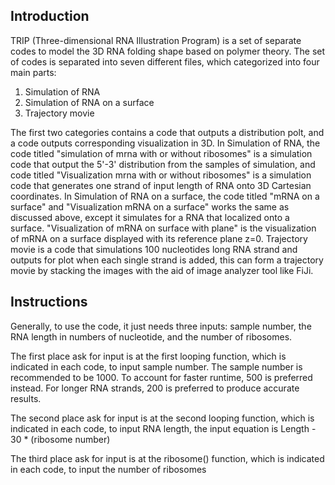 ## Introduction
TRIP (Three-dimensional RNA Illustration Program) is a set of separate codes to model the 3D RNA folding shape based on polymer theory.
The set of codes is separated into seven different files, which categorized into four main parts: 
1. Simulation of RNA 
2. Simulation of RNA on a surface
3. Trajectory movie

The first two categories contains a code that outputs a distribution polt, and a code outputs corresponding visualization in 3D.
In Simulation of RNA, the code titled "simulation of mrna with or without ribosomes" is a simulation code that output the 5'-3' distribution from the samples of simulation, and code titled "Visualization mrna with or without ribosomes" is a simulation code that generates one strand of input length of RNA onto 3D Cartesian coordinates.
In Simulation of RNA on a surface,  the code titled "mRNA on a surface" and "Visualization mRNA on a surface" works the same as discussed above, except it simulates for a RNA that localized onto a surface. "Visualization of mRNA on surface with plane" is the visualization of mRNA on a surface displayed with its reference plane z=0.
Trajectory movie is a code that simulations 100 nucleotides long RNA strand and outputs for plot when each single strand is added, this can form a trajectory movie by stacking the images with the aid of image analyzer tool like FiJi.
## Instructions
Generally, to use the code, it just needs three inputs: sample number, the RNA length in numbers of nucleotide, and the number of ribosomes.

The first place ask for input is at the first looping function, which is indicated in each code, to input sample number. The sample number is recommended to be 1000. To account for faster runtime, 500 is preferred instead. For longer RNA strands, 200 is preferred to produce accurate results.

The second place ask for input is at the second looping function, which is indicated in each code, to input RNA length, the input equation is Length - 30 * (ribosome number)

The third place ask for input is at the ribosome() function, which is indicated in each code, to input the number of ribosomes
